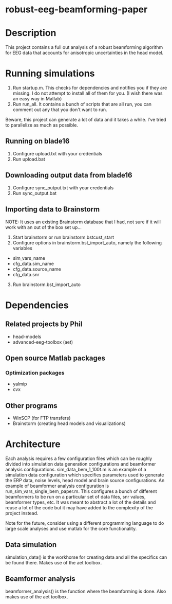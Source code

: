 # robust-eeg-beamforming-paper

# Description

This project contains a full out analysis of a robust beamforming algorithm for EEG data that accounts for anisotropic uncertainties in the head model. 

# Running simulations

1. Run startup.m. This checks for dependencies and notifies you if they are missing. I do not attempt to install all of them for you. (I wish there was an easy way in Matlab)
2. Run run_all. It contains a bunch of scripts that are all run, you can comment out any that you don't want to run.

Beware, this project can generate a lot of data and it takes a while. I've tried to parallelize as much as possible.


## Running on blade16

1. Configure upload.txt with your credentials
2. Run upload.bat

## Downloading output data from blade16

1. Configure sync_output.txt with your credentials
2. Run sync_output.bat

## Importing data to Brainstorm

NOTE: It uses an existing Brainstorm database that I had, not sure if it will work with an out of the box set up...

1. Start brainstorm or run brainstorm.bstcust_start
2. Configure options in brainstorm.bst_import_auto, namely the following variables
- sim_vars_name 
- cfg_data.sim_name
- cfg_data.source_name
- cfg_data.snr
3. Run brainstorm.bst_import_auto

# Dependencies

## Related projects by Phil

- head-models
- advanced-eeg-toolbox (aet)

## Open source Matlab packages

### Optimization packages
- yalmip
- cvx

## Other programs

- WinSCP (for FTP transfers)
- Brainstorm (creating head models and visualizations)

# Architecture

Each analysis requires a few configuration files which can be roughly divided into simulation data generation configurations and beamformer analysis configurations. sim_data_bem_1_100t.m is an example of a simulation data configuration which specifies parameters used to generate the ERP data, noise levels, head model and brain source configurations. An example of beamformer analysis configuration is run_sim_vars_single_bem_paper.m. This configures a bunch of different beamformers to be run on a particular set of data files, snr values, beamformer types, etc. It was meant to abstract a lot of the details and reuse a lot of the code but it may have added to the complexity of the project instead. 

Note for the future, consider using a different programming language to do large scale analyses and use matlab for the core functionality.

## Data simulation

simulation_data() is the workhorse for creating data and all the specifics can be found there. Makes use of the aet toolbox.

## Beamformer analysis

beamformer_analysis() is the function where the beamforming is done. Also makes use of the aet toolbox.






